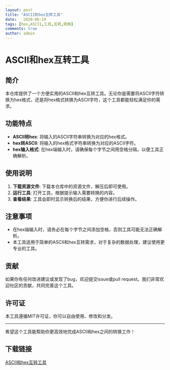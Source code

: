 ```yaml
---
layout: post
title: "ASCII和hex互转工具"
date:   2020-06-19
tags: [hex,ASCII,工具,互转,转换]
comments: true
author: admin
---
```

# ASCII和hex互转工具

## 简介
本仓库提供了一个方便实用的ASCII和hex互转工具。无论你是需要将ASCII字符转换为hex格式，还是将hex格式转换为ASCII字符，这个工具都能轻松满足你的需求。

## 功能特点
- **ASCII转hex**: 将输入的ASCII字符串转换为对应的hex格式。
- **hex转ASCII**: 将输入的hex格式字符串转换为对应的ASCII字符。
- **hex输入格式**: 在hex端输入时，请确保每个字节之间用空格分隔，以便工具正确解析。

## 使用说明
1. **下载资源文件**: 下载本仓库中的资源文件，解压后即可使用。
2. **运行工具**: 打开工具，根据提示输入需要转换的内容。
3. **查看结果**: 工具会即时显示转换后的结果，方便你进行后续操作。

## 注意事项
- 在hex端输入时，请务必在每个字节之间添加空格，否则工具可能无法正确解析。
- 本工具适用于简单的ASCII和hex互转需求，对于复杂的数据处理，建议使用更专业的工具。

## 贡献
如果你有任何改进建议或发现了bug，欢迎提交issue或pull request。我们非常欢迎社区的贡献，共同完善这个工具。

## 许可证
本工具遵循MIT许可证，你可以自由使用、修改和分发。

---

希望这个工具能帮助你更高效地完成ASCII和hex之间的转换工作！

## 下载链接

[ASCII和hex互转工具](https://pan.quark.cn/s/81ce0ee5022d)